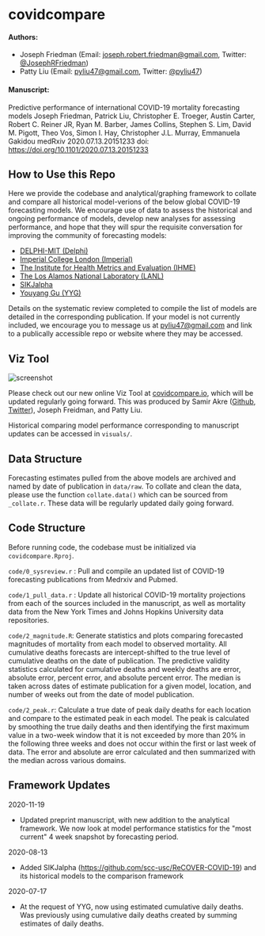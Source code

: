 # covidcompare

#### Authors:   
- Joseph Friedman (Email: joseph.robert.friedman@gmail.com, Twitter: [@JosephRFriedman](https://twitter.com/JosephRFriedman/))
- Patty Liu (Email: pyliu47@gmail.com, Twitter: [@pyliu47](https://twitter.com/pyliu47/))
  
#### Manuscript:  
Predictive performance of international COVID-19 mortality forecasting models
Joseph Friedman, Patrick Liu, Christopher E. Troeger, Austin Carter, Robert C. Reiner JR, Ryan M. Barber, James Collins, Stephen S. Lim, David M. Pigott, Theo Vos, Simon I. Hay, Christopher J.L. Murray, Emmanuela Gakidou
medRxiv 2020.07.13.20151233
doi: https://doi.org/10.1101/2020.07.13.20151233


## How to Use this Repo

Here we provide the codebase and analytical/graphing framework to collate and compare all historical model-verions of the below global COVID-19 forecasting models. We encourage use of data to assess the historical and ongoing performance of models, develop new analyses for assessing performance, and hope that they will spur the requisite conversation for improving the community of forecasting models: 

- [DELPHI-MIT (Delphi)](https://github.com/COVIDAnalytics/website/tree/master/)
- [Imperial College London (Imperial)](https://github.com/mrc-ide/global-lmic-reports/tree/master/)
- [The Institute for Health Metrics and Evaluation (IHME)](http://www.healthdata.org/covid/data-downloads)
- [The Los Alamos National Laboratory (LANL)](https://covid-19.bsvgateway.org/)
- [SIKJalpha](https://github.com/scc-usc/ReCOVER-COVID-19)
- [Youyang Gu (YYG)](https://github.com/youyanggu/covid19_projections/tree/master/)

Details on the systematic review completed to compile the list of models are detailed in the corresponding publication. If your model is not currently included, we encourage you to message us at pyliu47@gmail.com and link to a publically accessible repo or website where they may be accessed. 

## Viz Tool

![screenshot](https://i.ibb.co/RvXG63k/screenshot.png)

Please check out our new online Viz Tool at [covidcompare.io](https://covidcompare.io), which will be updated regularly going forward. This was produced by Samir Akre ([Github](https://github.com/akre96), [Twitter](https://twitter.com/samirakre)), Joseph Freidman, and Patty Liu. 

Historical comparing model performance corresponding to manuscript updates can be accessed in `visuals/`.

## Data Structure

Forecasting estimates pulled from the above models are archived and named by date of publication in `data/raw`. To collate and clean the data, please use the function `collate.data()` which can be sourced from `_collate.r`. These data will be regularly updated daily going forward. 

## Code Structure

Before running code, the codebase must be initialized via `covidcompare.Rproj`. 

`code/0_sysreview.r` : Pull and compile an updated list of COVID-19 forecasting publications from Medrxiv and Pubmed.  

`code/1_pull_data.r` : Update all historical COVID-19 mortality projections from each of the sources included in the manuscript, as well as mortality data from the New York Times and Johns Hopkins University data repositories.

`code/2_magnitude.R`: Generate statistics and plots comparing forecasted magnitudes of mortality from each model to observed mortality. All cumulative deaths forecasts are intercept-shifted to the true level of cumulative deaths on the date of publication. The predictive validity statistics calculated for cumulative deaths and weekly deaths are error, absolute error, percent error, and absolute percent error. The median is taken across dates of estimate publication for a given model, location, and number of weeks out from the date of model publication.  

`code/2_peak.r`: Calculate a true date of peak daily deaths for each location and compare to the estimated peak in each model. The peak is calculated by smoothing the true daily deaths and then identifying the first maximum value in a two-week window that it is not exceeded by more than 20% in the following three weeks and does not occur within the first or last week of data. The error and absolute are error calculated and then summarized with the median across various domains.

## Framework Updates

2020-11-19
- Updated preprint manuscript, with new addition to the analytical framework. We now look at model performance statistics for the "most current" 4 week snapshot by forecasting period. 

2020-08-13
- Added SIKJalpha (https://github.com/scc-usc/ReCOVER-COVID-19) and its historical models to the comparison framework

2020-07-17
- At the request of YYG, now using estimated cumulative daily deaths. Was previously using cumulative daily deaths created by summing estimates of daily deaths. 




